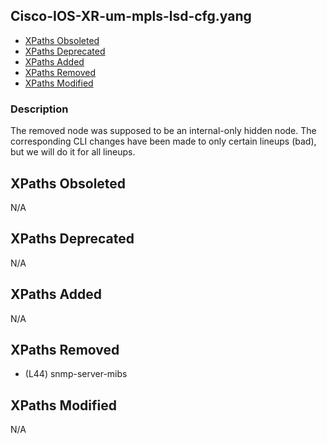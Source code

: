 ## Cisco-IOS-XR-um-mpls-lsd-cfg.yang

- [XPaths Obsoleted](#xpaths-obsoleted)
- [XPaths Deprecated](#xpaths-deprecated)
- [XPaths Added](#xpaths-added)
- [XPaths Removed](#xpaths-removed)
- [XPaths Modified](#xpaths-modified)

### Description

The removed node was supposed to be an internal-only hidden node. The corresponding CLI changes have been made to only certain lineups (bad), but we will do it for all lineups.

## XPaths Obsoleted

N/A

## XPaths Deprecated

N/A

## XPaths Added

N/A

## XPaths Removed

- (L44)	snmp-server-mibs

## XPaths Modified

N/A

